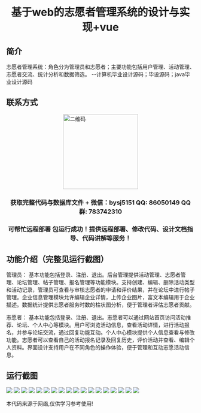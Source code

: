 <p><h1 align="center">基于web的志愿者管理系统的设计与实现+vue</h1></p>

## 简介
志愿者管理系统：角色分为管理员和志愿者；主要功能包括用户管理、活动管理、志愿者交流、统计分析和数据筛选。    --计算机毕业设计源码；毕设源码；java毕业设计源码


## 联系方式
<img src="https://bs-1329754181.cos.ap-shanghai.myqcloud.com/wx.jpg" alt="二维码" style="display: block; margin: 0 auto;" width="200px">
<p><h3 align="center">获取完整代码与数据库文件 + 微信：bysj5151 QQ: 86050149 QQ群: 783742310</h3></p>
<p><h3 align="center">可帮忙远程部署 包运行成功！提供远程部署、修改代码、设计文档指导、代码讲解等服务！</h3></p>

## 功能介绍（完整见运行截图）
管理员： 基本功能包括登录、注册、退出。后台管理提供活动管理、志愿者管理、论坛管理、帖子管理、报名管理等功能模块。支持创建、编辑、删除活动类型和活动记录，管理员可查看与审核志愿者的申请和评价结果，并在论坛中进行帖子管理。企业信息管理模块允许编辑企业详情，上传企业图片，富文本编辑用于企业描述。数据统计提供志愿者服务时数的柱状图分析，便于管理者评估志愿者贡献。

志愿者： 基本功能包括登录、注册、退出。志愿者可以通过网站首页访问活动推荐、论坛、个人中心等模块。用户可浏览活动信息，查看活动详情，进行活动报名，并参与论坛交流，通过回复功能互动。个人中心模块提供个人信息查看与修改功能。志愿者可以查看自己的活动报名记录及回复历史，评价活动并查看、编辑个人资料。界面设计支持用户在不同角色的操作体验，便于管理和互动志愿活动信息。


## 运行截图
![](https://bs-1329754181.cos.ap-shanghai.myqcloud.com/ssm/VolunteerManagementSystem/img/001.jpg)
![](https://bs-1329754181.cos.ap-shanghai.myqcloud.com/ssm/VolunteerManagementSystem/img/002.jpg)
![](https://bs-1329754181.cos.ap-shanghai.myqcloud.com/ssm/VolunteerManagementSystem/img/003.jpg)
![](https://bs-1329754181.cos.ap-shanghai.myqcloud.com/ssm/VolunteerManagementSystem/img/004.jpg)
![](https://bs-1329754181.cos.ap-shanghai.myqcloud.com/ssm/VolunteerManagementSystem/img/005.jpg)
![](https://bs-1329754181.cos.ap-shanghai.myqcloud.com/ssm/VolunteerManagementSystem/img/006.jpg)
![](https://bs-1329754181.cos.ap-shanghai.myqcloud.com/ssm/VolunteerManagementSystem/img/007.jpg)
![](https://bs-1329754181.cos.ap-shanghai.myqcloud.com/ssm/VolunteerManagementSystem/img/008.jpg)
![](https://bs-1329754181.cos.ap-shanghai.myqcloud.com/ssm/VolunteerManagementSystem/img/009.jpg)
![](https://bs-1329754181.cos.ap-shanghai.myqcloud.com/ssm/VolunteerManagementSystem/img/010.jpg)
![](https://bs-1329754181.cos.ap-shanghai.myqcloud.com/ssm/VolunteerManagementSystem/img/011.jpg)
![](https://bs-1329754181.cos.ap-shanghai.myqcloud.com/ssm/VolunteerManagementSystem/img/012.jpg)
![](https://bs-1329754181.cos.ap-shanghai.myqcloud.com/ssm/VolunteerManagementSystem/img/013.jpg)
![](https://bs-1329754181.cos.ap-shanghai.myqcloud.com/ssm/VolunteerManagementSystem/img/014.jpg)
![](https://bs-1329754181.cos.ap-shanghai.myqcloud.com/ssm/VolunteerManagementSystem/img/015.jpg)
![](https://bs-1329754181.cos.ap-shanghai.myqcloud.com/ssm/VolunteerManagementSystem/img/016.jpg)
![](https://bs-1329754181.cos.ap-shanghai.myqcloud.com/ssm/VolunteerManagementSystem/img/017.jpg)
![](https://bs-1329754181.cos.ap-shanghai.myqcloud.com/ssm/VolunteerManagementSystem/img/018.jpg)

<p>本代码来源于网络,仅供学习参考使用!</p>
